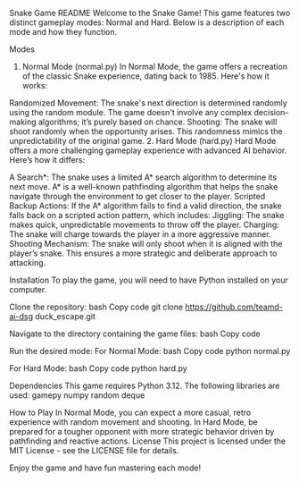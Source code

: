 Snake Game README
Welcome to the Snake Game! This game features two distinct gameplay modes: Normal and Hard. Below is a description of each mode and how they function.

Modes
1. Normal Mode (normal.py)
In Normal Mode, the game offers a recreation of the classic Snake experience, dating back to 1985. Here's how it works:

Randomized Movement: The snake's next direction is determined randomly using the random module. The game doesn't involve any complex decision-making algorithms; it’s purely based on chance.
Shooting: The snake will shoot randomly when the opportunity arises. This randomness mimics the unpredictability of the original game.
2. Hard Mode (hard.py)
Hard Mode offers a more challenging gameplay experience with advanced AI behavior. Here’s how it differs:

A Search*: The snake uses a limited A* search algorithm to determine its next move. A* is a well-known pathfinding algorithm that helps the snake navigate through the environment to get closer to the player.
Scripted Backup Actions: If the A* algorithm fails to find a valid direction, the snake falls back on a scripted action pattern, which includes:
Jiggling: The snake makes quick, unpredictable movements to throw off the player.
Charging: The snake will charge towards the player in a more aggressive manner.
Shooting Mechanism: The snake will only shoot when it is aligned with the player’s snake. This ensures a more strategic and deliberate approach to attacking.

Installation
To play the game, you will need to have Python installed on your computer.

Clone the repository:
bash
Copy code
git clone https://github.com/teamd-ai-dsg
duck_escape.git

Navigate to the directory containing the game files:
bash
Copy code

Run the desired mode:
For Normal Mode:
bash
Copy code
python normal.py

For Hard Mode:
bash
Copy code
python hard.py

Dependencies
This game requires Python 3.12. The following libraries are used:
gamepy
numpy
random
deque


How to Play
In Normal Mode, you can expect a more casual, retro experience with random movement and shooting.
In Hard Mode, be prepared for a tougher opponent with more strategic behavior driven by pathfinding and reactive actions.
License
This project is licensed under the MIT License - see the LICENSE file for details.

Enjoy the game and have fun mastering each mode!
